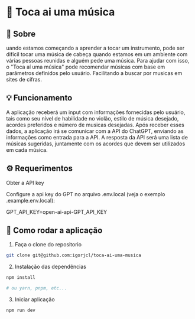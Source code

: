 # 🎵 Toca ai uma música

## 📝 Sobre
uando estamos começando a aprender a tocar um instrumento, pode ser difícil tocar uma música de cabeça quando estamos em um ambiente com várias pessoas reunidas e alguém pede uma música. Para ajudar com isso, o "Toca aí uma música" pode recomendar músicas com base em parâmetros definidos pelo usuário.
Facilitando a buscar por musicas em sites de cifras.

## 💡 Funcionamento
A aplicação receberá um input com informações fornecidas pelo usuário, tais como seu nível de habilidade no violão, estilo de música desejado, acordes preferidos e número de musicas desejadas. Após receber esses dados, a aplicação irá se comunicar com a API do ChatGPT, enviando as informações como entrada para a API. A resposta da API será uma lista de músicas sugeridas, juntamente com os acordes que devem ser utilizados em cada música.

## ⚙️ Requerimentos

Obter a API key

Configure a api key do GPT no arquivo .env.local (veja o exemplo .example.env.local):

GPT_API_KEY=open-ai-api-GPT_API_KEY

## 🚀 Como rodar a aplicação

1. Faça o clone do repositorio

```sh
git clone git@github.com:igorjcl/toca-ai-uma-musica
```

2. Instalação das dependências

```sh
npm install

# ou yarn, pnpm, etc...
```

3. Iniciar aplicação
   
```sh
npm run dev
```

